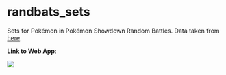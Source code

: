 # randbats_sets

Sets for Pokémon in Pokémon Showdown Random Battles. Data taken from [here](https://pkmn.github.io/randbats/data/).

**Link to Web App**:

[<img src="https://static.streamlit.io/badges/streamlit_badge_black_white.svg">](<https://randbats.streamlit.app>)
